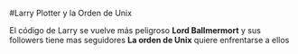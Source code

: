 #Larry Plotter y la Orden de Unix

El código de Larry se vuelve más peligroso
**Lord Ballmermort** y sus followers tiene mas seguidores
**La orden de Unix** quiere enfrentarse a ellos 